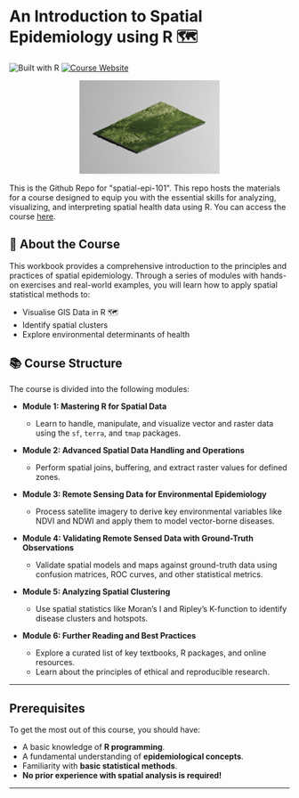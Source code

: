 # An Introduction to Spatial Epidemiology using R 🗺️
![Built with R](https://img.shields.io/badge/Built%20with-R-blue.svg)
[![Course Website](https://img.shields.io/badge/Course-Website-brightgreen.svg)](https://maxmlang.github.io/spatial-epi-101/)

<div align="center">
  <img src="https://raw.githubusercontent.com/MaxMLang/spatial-epi-101/refs/heads/main/nordlinger_ries.png" alt="Map of the Nördlinger Ries crater" width="50%">
</div>

This is the Github Repo for "spatial-epi-101". This repo hosts the materials for a course designed to equip you with the essential skills for analyzing, visualizing, and interpreting spatial health data using R.
You can access the course [here](https://maxmlang.github.io/spatial-epi-101/).

## 📖 About the Course

This workbook provides a comprehensive introduction to the principles and practices of spatial epidemiology. Through a series of modules with hands-on exercises and real-world examples, you will learn how to apply spatial statistical methods to:

  * Visualise GIS Data in R 🗺️
  * Identify spatial clusters 
  * Explore environmental determinants of health

## 📚 Course Structure

The course is divided into the following modules:

  * **Module 1: Mastering R for Spatial Data**

      * Learn to handle, manipulate, and visualize vector and raster data using the `sf`, `terra`, and `tmap` packages.

  * **Module 2: Advanced Spatial Data Handling and Operations**

      * Perform spatial joins, buffering, and extract raster values for defined zones.

  * **Module 3: Remote Sensing Data for Environmental Epidemiology**

      * Process satellite imagery to derive key environmental variables like NDVI and NDWI and apply them to model vector-borne diseases.

  * **Module 4: Validating Remote Sensed Data with Ground-Truth Observations**

      * Validate spatial models and maps against ground-truth data using confusion matrices, ROC curves, and other statistical metrics.

  * **Module 5: Analyzing Spatial Clustering**

      * Use spatial statistics like Moran’s I and Ripley’s K-function to identify disease clusters and hotspots.

  * **Module 6: Further Reading and Best Practices**

      * Explore a curated list of key textbooks, R packages, and online resources.
      * Learn about the principles of ethical and reproducible research.

-----

## Prerequisites

To get the most out of this course, you should have:

  * A basic knowledge of **R programming**.
  * A fundamental understanding of **epidemiological concepts**.
  * Familiarity with **basic statistical methods**.
  * **No prior experience with spatial analysis is required\!**

-----

